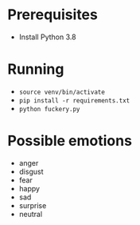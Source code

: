 # Prerequisites

* Install Python 3.8

# Running

* `source venv/bin/activate`
* `pip install -r requirements.txt`
* `python fuckery.py`

# Possible emotions

* anger
* disgust
* fear
* happy
* sad
* surprise
* neutral
